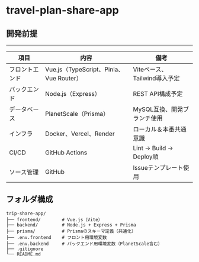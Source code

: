# travel-plan-share-app
## 開発前提
---
| 項目         | 内容                                      | 備考                         |
|--------------|-------------------------------------------|------------------------------|
| フロントエンド | Vue.js（TypeScript、Pinia、Vue Router）   | Viteベース、Tailwind導入予定 |
| バックエンド   | Node.js（Express）                        | REST API構成予定             |
| データベース   | PlanetScale（Prisma）                     | MySQL互換、開発ブランチ使用   |
| インフラ       | Docker、Vercel、Render                    | ローカル＆本番共通意識       |
| CI/CD        | GitHub Actions                            | Lint → Build → Deploy順      |
| ソース管理    | GitHub                                    | Issueテンプレート使用         |

## フォルダ構成
```
trip-share-app/
├── frontend/        # Vue.js（Vite）
├── backend/         # Node.js + Express + Prisma
├── prisma/          # Prismaのスキーマ定義（共通化）
├── .env.frontend    # フロント用環境変数
├── .env.backend     # バックエンド用環境変数（PlanetScale含む）
├── .gitignore
└── README.md
```
